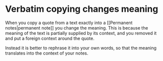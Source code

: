 # Verbatim copying changes meaning
When you copy a quote from a text exactly into a [[Permanent notes|permanent note]] you change the meaning. This is because the meaning of the text is partially supplied by its context, and you removed it and put a foreign context around the quote.

Instead it is better to rephrase it into your own words, so that the meaning translates into the context of your notes.